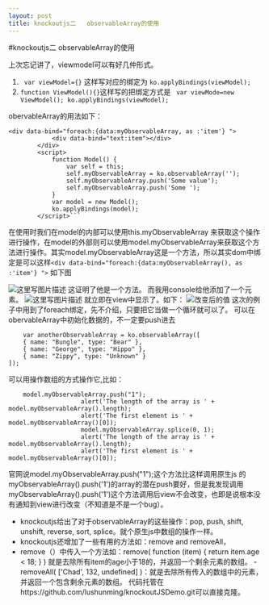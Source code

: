 ```yaml
---
layout: post
title: knockoutjs二   observableArray的使用
---
```

#knockoutjs二   observableArray的使用

 上次忘记讲了，viewmodel可以有好几仲形式。
1. ``` var viewModel={}``` 这样写对应的绑定为	```ko.applyBindings(viewModel);```
2. ```function ViewModel(){}```这样写的把绑定方式是 ``` var viewMode=new ViewModel(); ko.applyBindings(viewModel);```

obervableArray的用法如下：

```
<div data-bind="foreach:{data:myObservableArray, as :'item'} ">
			<div data-bind="text:item"></div>
		</div>
		<script>
			function Model() {
				var self = this;
				self.myObservableArray = ko.observableArray('');
				self.myObservableArray.push('Some value');
				self.myObservableArray.push('Some ');
			}
			var model = new Model();
			ko.applyBindings(model);
		</script>```
```

在使用时我们在model的内部可以使用this.myObservableArray 来获取这个操作进行操作，在model的外部则可以使用model.myObservableArray来获取这个方法进行操作。其实model.myObservableArray这是一个方法，所以其实dom中绑定是可以这样```<div data-bind="foreach:{data:myObservableArray(), as :'item'} ">```
如下图

![这里写图片描述](http://img.blog.csdn.net/20151230192620973)
这证明了他是一个方法。
而我用console给他添加了一个元素。
![这里写图片描述](http://img.blog.csdn.net/20151230192639729)
就立即在view中显示了。如下：
![改变后的值](http://img.blog.csdn.net/20151230192537253)
这次的例子中用到了foreach绑定，先不介绍，只要把它当做一个循环就可以了。
可以在obervableArray中初始化数据的，不一定要push进去

```
	var anotherObservableArray = ko.observableArray([
    { name: "Bungle", type: "Bear" },
    { name: "George", type: "Hippo" },
    { name: "Zippy", type: "Unknown" }
]);
```
可以用操作数组的方式操作它,比如：
```
	model.myObservableArray.push("1");
					alert('The length of the array is ' + model.myObservableArray().length);
					alert('The first element is ' + model.myObservableArray()[0]);
					model.myObservableArray.splice(0, 1);
					alert('The length of the array is ' + model.myObservableArray().length);
					alert('The first element is ' + model.myObservableArray()[0]);
```
官网说model.myObservableArray.push("1");这个方法比这样调用原生js 的myObservableArray().push('1')的array的潜在push要好，但是我发现调用myObservableArray().push('1')这个方法调用后view不会改变，也即是说根本没有通知到view进行改变（不知道是不是一个bug）。
 - knockoutjs给出了对于observableArray的这些操作：pop, push, shift, unshift, reverse, sort, splice。就个原生js中数组的操作一样。
 - knockoutjs还增加了一些有用的方法如：remove and removeAll，
 - remove（）中传入一个方法如：remove( function (item) { return item.age < 18; } ) 就是去除所有item的age小于18的，并返回一个剩余元素的数组。
  -removeAll( ['Chad', 132, undefined] )：就是去除所有传入的数组中的元素，并返回一个包含剩余元素的数组。
代码托管在https://github.com/lushunming/knockoutJSDemo.git可以直接克隆。
